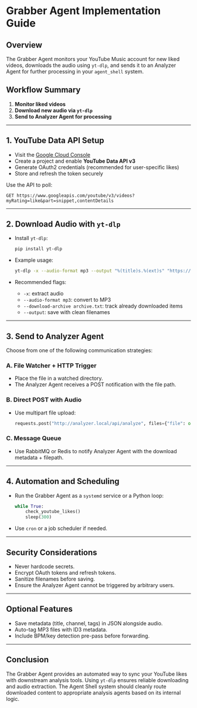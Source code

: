 # Grabber Agent Implementation Guide

## Overview

The Grabber Agent monitors your YouTube Music account for new liked videos, downloads the audio using `yt-dlp`, and sends it to an Analyzer Agent for further processing in your `agent_shell` system.

## Workflow Summary

1. **Monitor liked videos**
2. **Download new audio via `yt-dlp`**
3. **Send to Analyzer Agent for processing**

---

## 1. YouTube Data API Setup

- Visit the [Google Cloud Console](https://console.cloud.google.com/)
- Create a project and enable **YouTube Data API v3**
- Generate OAuth2 credentials (recommended for user-specific likes)
- Store and refresh the token securely

Use the API to poll:
```
GET https://www.googleapis.com/youtube/v3/videos?myRating=like&part=snippet,contentDetails
```

---

## 2. Download Audio with `yt-dlp`

- Install `yt-dlp`:
  ```bash
  pip install yt-dlp
  ```

- Example usage:
  ```bash
  yt-dlp -x --audio-format mp3 --output "%(title)s.%(ext)s" "https://www.youtube.com/watch?v=VIDEO_ID"
  ```

- Recommended flags:
  - `-x`: extract audio
  - `--audio-format mp3`: convert to MP3
  - `--download-archive archive.txt`: track already downloaded items
  - `--output`: save with clean filenames

---

## 3. Send to Analyzer Agent

Choose from one of the following communication strategies:

### A. File Watcher + HTTP Trigger
- Place the file in a watched directory.
- The Analyzer Agent receives a POST notification with the file path.

### B. Direct POST with Audio
- Use multipart file upload:
  ```python
  requests.post("http://analyzer.local/api/analyze", files={"file": open("song.mp3", "rb")})
  ```

### C. Message Queue
- Use RabbitMQ or Redis to notify Analyzer Agent with the download metadata + filepath.

---

## 4. Automation and Scheduling

- Run the Grabber Agent as a `systemd` service or a Python loop:
  ```python
  while True:
      check_youtube_likes()
      sleep(300)
  ```

- Use `cron` or a job scheduler if needed.

---

## Security Considerations

- Never hardcode secrets.
- Encrypt OAuth tokens and refresh tokens.
- Sanitize filenames before saving.
- Ensure the Analyzer Agent cannot be triggered by arbitrary users.

---

## Optional Features

- Save metadata (title, channel, tags) in JSON alongside audio.
- Auto-tag MP3 files with ID3 metadata.
- Include BPM/key detection pre-pass before forwarding.

---

## Conclusion

The Grabber Agent provides an automated way to sync your YouTube likes with downstream analysis tools. Using `yt-dlp` ensures reliable downloading and audio extraction. The Agent Shell system should cleanly route downloaded content to appropriate analysis agents based on its internal logic.